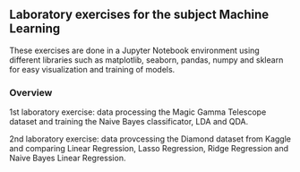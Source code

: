 ## Laboratory exercises for the subject Machine Learning

These exercises are done in a Jupyter Notebook environment using different libraries such as matplotlib, seaborn, pandas, numpy and sklearn for easy visualization and training of models.

### Overview
1st laboratory exercise: data processing the Magic Gamma Telescope dataset and training the Naive Bayes classificator, LDA and QDA.

2nd laboratory exercise: data provcessing the Diamond dataset from Kaggle and comparing Linear Regression, Lasso Regression, Ridge Regression and Naive Bayes Linear Regression.
